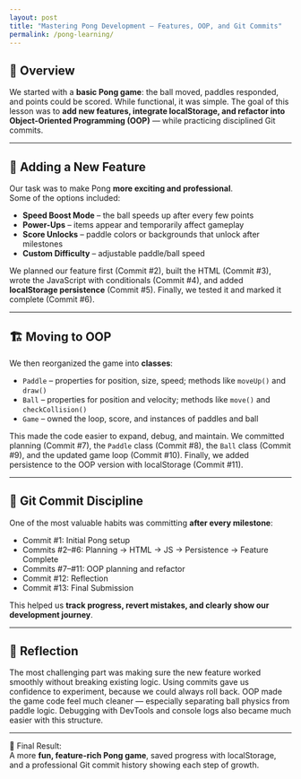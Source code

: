 ```yaml
---
layout: post
title: "Mastering Pong Development — Features, OOP, and Git Commits"
permalink: /pong-learning/
---
```


## 🚀 Overview
We started with a **basic Pong game**: the ball moved, paddles responded, and points could be scored. While functional, it was simple. The goal of this lesson was to **add new features, integrate localStorage, and refactor into Object-Oriented Programming (OOP)** — while practicing disciplined Git commits.

---

## 🔧 Adding a New Feature
Our task was to make Pong **more exciting and professional**.  
Some of the options included:

- **Speed Boost Mode** – the ball speeds up after every few points  
- **Power-Ups** – items appear and temporarily affect gameplay  
- **Score Unlocks** – paddle colors or backgrounds that unlock after milestones  
- **Custom Difficulty** – adjustable paddle/ball speed

We planned our feature first (Commit #2), built the HTML (Commit #3), wrote the JavaScript with conditionals (Commit #4), and added **localStorage persistence** (Commit #5). Finally, we tested it and marked it complete (Commit #6).

---

## 🏗️ Moving to OOP
We then reorganized the game into **classes**:

- `Paddle` – properties for position, size, speed; methods like `moveUp()` and `draw()`
- `Ball` – properties for position and velocity; methods like `move()` and `checkCollision()`
- `Game` – owned the loop, score, and instances of paddles and ball

This made the code easier to expand, debug, and maintain. We committed planning (Commit #7), the `Paddle` class (Commit #8), the `Ball` class (Commit #9), and the updated game loop (Commit #10). Finally, we added persistence to the OOP version with localStorage (Commit #11).

---

## 💾 Git Commit Discipline
One of the most valuable habits was committing **after every milestone**:

- Commit #1: Initial Pong setup  
- Commits #2–#6: Planning → HTML → JS → Persistence → Feature Complete  
- Commits #7–#11: OOP planning and refactor  
- Commit #12: Reflection  
- Commit #13: Final Submission  

This helped us **track progress, revert mistakes, and clearly show our development journey**.

---

## 📝 Reflection
The most challenging part was making sure the new feature worked smoothly without breaking existing logic. Using commits gave us confidence to experiment, because we could always roll back. OOP made the game code feel much cleaner — especially separating ball physics from paddle logic. Debugging with DevTools and console logs also became much easier with this structure.

---

🎉 Final Result:  
A more **fun, feature-rich Pong game**, saved progress with localStorage, and a professional Git commit history showing each step of growth.

